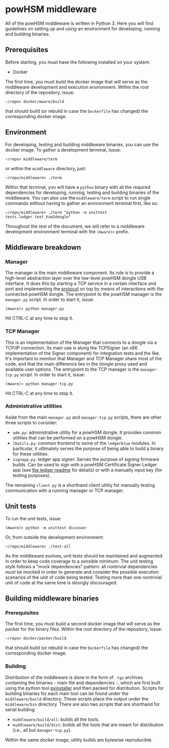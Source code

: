 # powHSM middleware

All of the powHSM middleware is written in Python 3. Here you will find guidelines on setting up and using an environment for developing, running and building binaries.

## Prerequisites

Before starting, you must have the following installed on your system:

- Docker

The first time, you must build the docker image that will serve as the middleware development and execution environment. Within the root directory of the repository, issue:

```
~/repo> docker/mware/build
```

that should build (or rebuild in case the `Dockerfile` has changed) the corresponding docker image.

## Environment

For developing, testing and building middleware binaries, you can use the docker image. To gather a development terminal, issue:

```
~/repo> middleware/term
```

or within the `middleware` directory, just:

```
~/repo/middleware> ./term
```

Within that terminal, you will have a `python` binary with all the required dependencies for developing, running, testing and building binaries of the middleware. You can also use the `middleware/term` script to run single commands without having to gather an environment terminal first, like so:

```
~/repo/middleware> ./term "python -m unittest tests.ledger.test_hsm2dongle"
```

Throughout the rest of the document, we will refer to a middleware development environment terminal with the `(mware)>` prefix.

## Middleware breakdown

### Manager

The manager is the main middleware component. Its role is to provide a high-level abstraction layer over the low-level powHSM dongle USB interface. It does this by starting a TCP service in a certain interface and port and implementing the [protocol](../docs/protocol.md) on top by means of interactions with the connected powHSM dongle. The entrypoint to the powHSM manager is the `manager.py` script. In order to start it, issue:

```
(mware)> python manager.py
```

Hit CTRL-C at any time to stop it.

### TCP Manager

This is an implementation of the Manager that connects to a dongle via a TCP/IP connection. Its main use is along the TCPSigner (an x86 implementation of the Signer component) for integration tests and the like. It's important to mention that Manager and TCP Manager share most of the code, and that the main difference lies in the dongle proxy used and available user options. The entrypoint to the TCP manager is the `manager-tcp.py` script. In order to start it, issue:

```
(mware)> python manager-tcp.py
```

Hit CTRL-C at any time to stop it.

### Administrative utilities

Aside from the main `manager.py` and `manager-tcp.py` scripts, there are other three scripts to consider:

- `adm.py`: administrative utility for a powHSM dongle. It provides common utilities that can be performed on a powHSM dongle.
- `lbutils.py`: common frontend to some of the `ledgerblue` modules. In particular, it ultimately serves the purpose of being able to build a binary for these utilities.
- `signapp.py`: ledger app signer. Serves the purpose of signing firmware builds. Can be used to sign with a powHSM Certificate Signer Ledger app (see [the ledger readme](../ledger/README.md) for details) or with a manually input key (for testing purposes).

The remaining `client.py` is a shorthand client utility for manually testing communication with a running manager or TCP manager.

## Unit tests

To run the unit tests, issue:

```
(mware)> python -m unittest discover
```

Or, from outside the development environment:

```
~/repo/middleware> ./test-all
```

As the middleware evolves, unit tests should be maintained and augmented in order to keep code coverage to a sensible minimum. The unit testing style follows a "mock dependencies" pattern: all nontrivial dependencies *must* be mocked in order to generate and consider the possible execution scenarios of the unit of code being tested. Testing more than one nontrivial unit of code at the same time is strongly discouraged.

## Building middleware binaries

### Prerequisites

The first time, you must build a second docker image that will serve as the packer for the binary files. Within the root directory of the repository, issue:

```
~/repo> docker/packer/build
```

that should build (or rebuild in case the `Dockerfile` has changed) the corresponding docker image.

### Building

Distribution of the middleware is done in the form of `.tgz` archives containing the binaries - main file and dependencies -, which are first built using the python tool [pyinstaller](https://www.pyinstaller.org/) and then packed for distribution. Scripts for building binaries for each main tool can be found under the `middleware/build` directory. These scripts place the output under the `middleware/bin` directory. There are also two scripts that are shorthand for serial building:

- `middleware/build/all`: builds all the tools.
- `middleware/build/dist`: builds all the tools that are meant for distribution (i.e., all but `manager-tcp.py`).

Within the same docker image, utility builds are bytewise reproducible.
